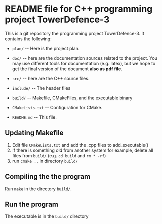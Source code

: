 # README file for C++ programming project TowerDefence-3

This is a git repository the programming project TowerDefence-3.
It contains the following:

  * `plan/` -- Here is the project plan.

  * `doc/` -- here are the documentation sources related to the project.
    You may use different tools for documentation (e.g. latex),
    but we hope to get the final version of the document
    **also as pdf file**.

  * `src/` -- here are the C++ source files. 
  
  * `include/` -- The header files
  
  * `build/` -- Makefile, CMakeFiles, and the executable binary

  * `CMakeLists.txt` -- Configuration for CMake.
  
  * `README.md` -- This file.


## Updating Makefile
1. Edit file `CMakeLists.txt` and add the .cpp files to add_executable()
2. If there is something old from another system for example, delete all files from `build/` (e.g. `cd build` and `rm * -rf`)
3. run `cmake ..` in directory `build/`

## Compiling the the program
Run `make` in the directory `build/`.

## Run the program
The executable is in the `build/` directory